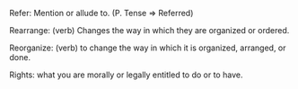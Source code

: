 Refer: Mention or allude to. (P. Tense => Referred) 

Rearrange: (verb) Changes the way in which they are organized or ordered. 

Reorganize: (verb) to change the way in which it is organized, arranged, or done. 

Rights: what you are morally or legally entitled to do or to have. 